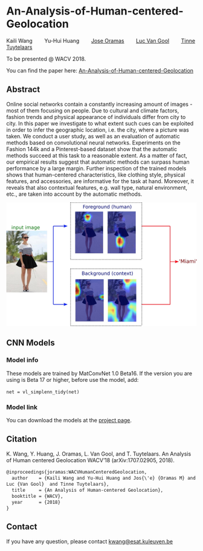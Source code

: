 # An-Analysis-of-Human-centered-Geolocation
Kaili Wang&nbsp;&nbsp;&nbsp;&nbsp;&nbsp;&nbsp;&nbsp;&nbsp;Yu-Hui Huang&nbsp;&nbsp;&nbsp;&nbsp;&nbsp;&nbsp;&nbsp;&nbsp;[Jose Oramas](http://homes.esat.kuleuven.be/~joramas/)&nbsp;&nbsp;&nbsp;&nbsp;&nbsp;&nbsp;&nbsp;&nbsp;[Luc Van Gool](https://www.kuleuven.be/wieiswie/en/person/00011315)&nbsp;&nbsp;&nbsp;&nbsp;&nbsp;&nbsp;&nbsp;&nbsp;[Tinne Tuytelaars](https://homes.esat.kuleuven.be/~tuytelaa/)
>  
To be presented @ WACV 2018.
> 
You can find the paper here:
[An-Analysis-of-Human-centered-Geolocation](https://arxiv.org/abs/1707.02905)
## Abstract
Online social networks contain a constantly increasing amount of images - most of them focusing on people. Due to cultural and climate factors, fashion trends and physical appearance of individuals differ from city to city. In this paper we investigate to what extent such cues can be exploited in order to infer the geographic location, i.e. the city, where a picture was taken. We conduct a user study, as well as an evaluation of automatic methods based on convolutional neural networks. Experiments on the Fashion 144k and a Pinterest-based dataset show that the automatic methods succeed at this task to a reasonable extent. As a matter of fact, our empirical results suggest that automatic methods can surpass human performance by a large margin. Further inspection of the trained models shows that human-centered characteristics, like clothing style, physical features, and accessories, are informative for the task at hand. Moreover, it reveals that also contextual features, e.g. wall type, natural environment, etc., are taken into account by the automatic methods.

<p align="center">
  <img src="https://github.com/shadowwkl/An-Analysis-of-Human-centered-Geolocation/blob/master/teaser.jpg" width="600">
</p>

## CNN Models
### Model info
These models are trained by MatConvNet 1.0 Beta16. If the version you are using is Beta 17 or higher, before use the model, add:
> 
`net = vl_simplenn_tidy(net)`
### Model link
You can download the models at the [project page](http://homes.esat.kuleuven.be/~kwang/projects/Human-Centered-Geolocation/). 

## Citation
K. Wang, Y. Huang, J. Oramas, L. Van Gool, and T. Tuytelaars. An Analysis of Human centered Geolocation WACV’18 (arXiv:1707.02905, 2018).

```
@inproceedings{joramas:WACVHumanCenteredGeolocation,
  author    = {Kaili Wang and Yu-Hui Huang and Jos{\'e} {Oramas M} and Luc {Van Gool}  and Tinne Tuytelaars},             
  title     = {An Analysis of Human-centered Geolocation},
  booktitle = {WACV},
  year      = {2018}
} 
```


## Contact
If you have any question, please contact kwang@esat.kuleuven.be
